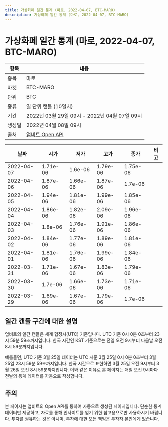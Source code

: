 ```yaml
---
title: 가상화폐 일간 통계 (마로, 2022-04-07, BTC-MARO)
description: 가상화폐 일간 통계 (마로, 2022-04-07, BTC-MARO)
---
```



가상화폐 일간 통계 (마로, 2022-04-07, BTC-MARO)
===

|항목|내용|
|--|--|
|종목|마로|
|마켓|BTC-MARO|
|단위|BTC|
|종류|일 단위 캔들 (10일치)|
|기간|2022년 03월 29일 09시 - 2022년 04월 07일 09시|
|생성일|2022년 04월 08일 09시|
|출처|[업비트 Open API](https://docs.upbit.com)|


|날짜|시가|저가|고가|종가|비고|
|--|--|--|--|--|--|
|2022-04-07|1.71e-06|1.6e-06|1.79e-06|1.75e-06|    |
|2022-04-06|1.87e-06|1.66e-06|1.87e-06|1.7e-06|    |
|2022-04-05|1.94e-06|1.81e-06|1.99e-06|1.85e-06|    |
|2022-04-04|1.86e-06|1.82e-06|2.09e-06|1.96e-06|    |
|2022-04-03|1.8e-06|1.76e-06|1.91e-06|1.86e-06|    |
|2022-04-02|1.84e-06|1.77e-06|1.89e-06|1.81e-06|    |
|2022-04-01|1.81e-06|1.76e-06|1.99e-06|1.84e-06|    |
|2022-03-31|1.71e-06|1.67e-06|1.83e-06|1.79e-06|    |
|2022-03-30|1.7e-06|1.66e-06|1.73e-06|1.71e-06|    |
|2022-03-29|1.69e-06|1.67e-06|1.79e-06|1.7e-06|    |


일간 캔들 구간에 대한 설명
---


업비트의 일간 캔들은 세계 협정시(UTC) 기준입니다. 
UTC 기준 0시 0분 0초부터 23시 59분 59초까지입니다. 
한국 시간인 KST 기준으로는 전일 오전 9시부터 다음날 오전 8시 59분까지입니다. 


예를들면, UTC 기준 3월 25일 데이터는 UTC 시준 3월 25일 0시 0분 0초부터 3월 25일 23시 59분 59초까지입니다. 
한국 시간으로 표현하면 3월 25일 오전 9시부터 3월 26일 오전 8시 59분까지입니다. 
이와 같은 이유로 본 페이지는 매일 오전 9시마다 전날의 통계 데이터를 자동으로 작성합니다. 


주의
---


본 페이지는 업비트의 Open API를 통하여 자동으로 생성된 페이지입니다. 
단순한 통계 데이터만 제공하고, 자료를 통해 인사이트를 얻기 위한 참고용으로만 사용하시기 바랍니다. 
투자를 권유하는 것은 아니며, 투자에 대한 모든 책임은 투자자 본인에게 있습니다. 

